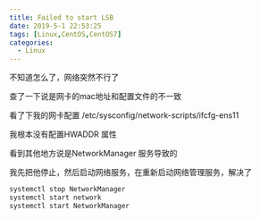 ```yaml
---
title: Failed to start LSB
date: 2019-5-1 22:53:25
tags: [Linux,CentOS,CentOS7]
categories:
  - Linux
---
```

不知道怎么了，网络突然不行了

查了一下说是网卡的mac地址和配置文件的不一致

看了下我的网卡配置 /etc/sysconfig/network-scripts/ifcfg-ens11

我根本没有配置HWADDR 属性

看到其他地方说是NetworkManager 服务导致的

我先把他停止，然后启动网络服务，在重新启动网络管理服务，解决了

``` bash
systemctl stop NetworkManager
systemctl start network
systemctl start NetworkManager
```

